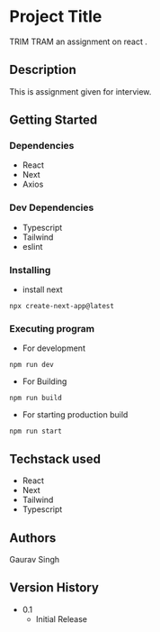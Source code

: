 # Project Title

TRIM TRAM an assignment on react .

## Description

This is assignment given for interview.

## Getting Started

### Dependencies

* React
* Next
* Axios

### Dev Dependencies

* Typescript
* Tailwind
* eslint

### Installing

* install next 
```
npx create-next-app@latest
```

### Executing program

* For development
```
npm run dev
```

* For Building
```
npm run build
```

* For starting production build
```
npm run start
```

## Techstack used

* React
* Next
* Tailwind
* Typescript

## Authors

Gaurav Singh 

## Version History

* 0.1
    * Initial Release


